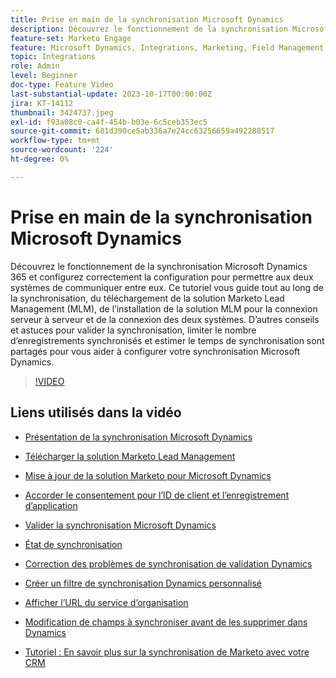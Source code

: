```yaml
---
title: Prise en main de la synchronisation Microsoft Dynamics
description: Découvrez le fonctionnement de la synchronisation Microsoft Dynamics 365 et configurez correctement la configuration pour permettre aux deux systèmes de communiquer entre eux. Ce tutoriel vous guide tout au long de la synchronisation, du téléchargement de la solution Marketo Lead Management (MLM), de l’installation de la solution MLM pour la connexion serveur à serveur et de la connexion des deux systèmes.
feature-set: Marketo Engage
feature: Microsoft Dynamics, Integrations, Marketing, Field Management, Administration
topic: Integrations
role: Admin
level: Beginner
doc-type: Feature Video
last-substantial-update: 2023-10-17T00:00:00Z
jira: KT-14112
thumbnail: 3424737.jpeg
exl-id: f93a08c0-ca4f-454b-b03e-6c5ceb353ec5
source-git-commit: 681d390ce5ab336a7e24cc63256659a492288517
workflow-type: tm+mt
source-wordcount: '224'
ht-degree: 0%

---
```


# Prise en main de la synchronisation Microsoft Dynamics

Découvrez le fonctionnement de la synchronisation Microsoft Dynamics 365 et configurez correctement la configuration pour permettre aux deux systèmes de communiquer entre eux. Ce tutoriel vous guide tout au long de la synchronisation, du téléchargement de la solution Marketo Lead Management (MLM), de l’installation de la solution MLM pour la connexion serveur à serveur et de la connexion des deux systèmes. D’autres conseils et astuces pour valider la synchronisation, limiter le nombre d’enregistrements synchronisés et estimer le temps de synchronisation sont partagés pour vous aider à configurer votre synchronisation Microsoft Dynamics.

>[!VIDEO](https://video.tv.adobe.com/v/3424737/?learn=on)

## Liens utilisés dans la vidéo

* [Présentation de la synchronisation Microsoft Dynamics](https://experienceleague.adobe.com/docs/marketo/using/product-docs/crm-sync/microsoft-dynamics/understanding-the-microsoft-dynamics-sync.html?lang=fr)

* [Télécharger la solution Marketo Lead Management](https://experienceleague.adobe.com/docs/marketo/using/product-docs/crm-sync/microsoft-dynamics/sync-setup/download-the-marketo-lead-management-solution.html?lang=fr)

* [Mise à jour de la solution Marketo pour Microsoft Dynamics](https://experienceleague.adobe.com/docs/marketo/using/product-docs/crm-sync/microsoft-dynamics/sync-setup/update-the-marketo-solution-for-microsoft-dynamics.html?lang=fr)

* [Accorder le consentement pour l’ID de client et l’enregistrement d’application](https://experienceleague.adobe.com/docs/marketo/using/product-docs/crm-sync/microsoft-dynamics/sync-setup/grant-consent-for-client-id-and-app-registration.html?lang=fr)

* [Valider la synchronisation Microsoft Dynamics](https://experienceleague.adobe.com/docs/marketo/using/product-docs/crm-sync/microsoft-dynamics/sync-setup/validate-microsoft-dynamics-sync.html?lang=fr)

* [État de synchronisation](https://experienceleague.adobe.com/docs/marketo/using/product-docs/crm-sync/microsoft-dynamics/microsoft-dynamics-sync-details/sync-status.html?lang=fr)

* [Correction des problèmes de synchronisation de validation Dynamics](https://experienceleague.adobe.com/docs/marketo/using/product-docs/crm-sync/microsoft-dynamics/fix-dynamics-validation-sync-issues.html?lang=fr)

* [Créer un filtre de synchronisation Dynamics personnalisé](https://experienceleague.adobe.com/docs/marketo/using/product-docs/crm-sync/microsoft-dynamics/custom-dynmaics-sync-filter-details/create-a-custom-dynamics-sync-filter.html?lang=fr)

* [Afficher l’URL du service d’organisation](https://experienceleague.adobe.com/docs/marketo/using/product-docs/crm-sync/microsoft-dynamics/sync-setup/view-the-organization-service-url.html?lang=fr)

* [Modification de champs à synchroniser avant de les supprimer dans Dynamics](https://experienceleague.adobe.com/docs/marketo/using/product-docs/crm-sync/microsoft-dynamics/microsoft-dynamics-sync-details/editing-fields-to-sync-before-deleting-them-in-dynamics.html?lang=fr)

* [Tutoriel : En savoir plus sur la synchronisation de Marketo avec votre CRM](https://experienceleague.adobe.com/docs/marketo-learn/tutorials/lead-and-data-management/crm-sync-learn.html?lang=fr)
